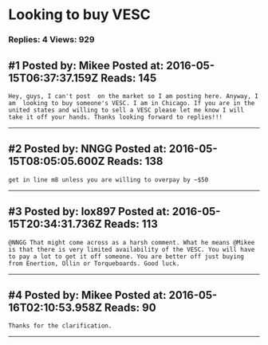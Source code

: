 # Looking to buy VESC

### Replies: 4 Views: 929

## \#1 Posted by: Mikee Posted at: 2016-05-15T06:37:37.159Z Reads: 145

```
Hey, guys, I can't post  on the market so I am posting here. Anyway, I am  looking to buy someone's VESC. I am in Chicago. If you are in the united states and willing to sell a VESC please let me know I will take it off your hands. Thanks looking forward to replies!!!
```

---
## \#2 Posted by: NNGG Posted at: 2016-05-15T08:05:05.600Z Reads: 138

```
get in line m8 unless you are willing to overpay by ~$50
```

---
## \#3 Posted by: lox897 Posted at: 2016-05-15T20:34:31.736Z Reads: 113

```
@NNGG That might come across as a harsh comment. What he means @Mikee is that there is very limited availability of the VESC. You will have to pay a lot to get it off someone. You are better off just buying from Enertion, Ollin or Torqueboards. Good luck.
```

---
## \#4 Posted by: Mikee Posted at: 2016-05-16T02:10:53.958Z Reads: 90

```
Thanks for the clarification.
```

---
